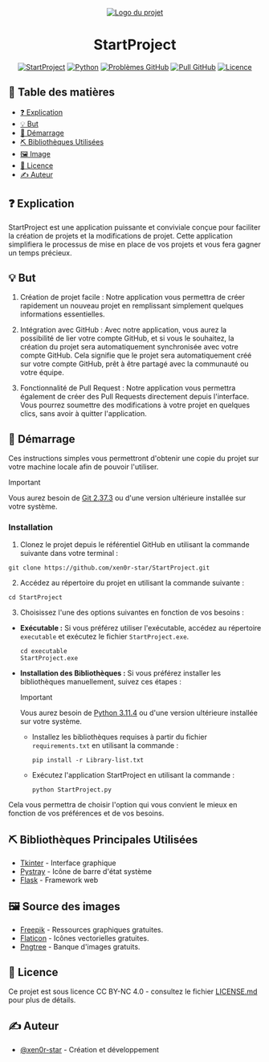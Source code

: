 <p align="center">
  <a href="" rel="noopener">
    <img src="https://i.imgur.com/Zv1AHu4.png" alt="Logo du projet" class="logo"></a>
</p>
<h1 align="center">StartProject</h1>

<div align="center">

[![StartProject](https://img.shields.io/badge/site-StartProject-red.svg)](https://xen0r-star.github.io/StartProject/)
[![Python](https://img.shields.io/badge/Python-V3.11.4-yellow.svg)](https://www.python.org/)
[![Problèmes GitHub](https://img.shields.io/github/issues/xen0r-star/StartProject.svg)](https://github.com/xen0r-star/StartProject/issues)
[![Pull GitHub](https://img.shields.io/github/issues-pr/xen0r-star/StartProject.svg)](https://github.com/xen0r-star/StartProject/pulls)
[![Licence](https://img.shields.io/badge/licence-CC_BY--NC_4.0-blue.svg)](LICENSE.md)

</div>

## 📝 Table des matières

- [❓ Explication](#Explication)
- [💡 But](#But)
- [🏁 Démarrage](#Demarrage)
- [⛏️ Bibliothèques Utilisées](#Technologies)
- [🖼️ Image](#Image)
- [📜 Licence](#Licence)
- [✍️ Auteur](#Auteur)

## ❓ Explication <a name = "Explication"></a>

StartProject est une application puissante et conviviale conçue pour faciliter la création de projets et la modifications de projet. Cette application simplifiera le processus de mise en place de vos projets et vous fera gagner un temps précieux.

## 💡 But <a name = "But"></a>

1. Création de projet facile : Notre application vous permettra de créer rapidement un nouveau projet en remplissant simplement quelques informations essentielles.

2. Intégration avec GitHub : Avec notre application, vous aurez la possibilité de lier votre compte GitHub, et si vous le souhaitez, la création du projet sera automatiquement synchronisée avec votre compte GitHub. Cela signifie que le projet sera automatiquement créé sur votre compte GitHub, prêt à être partagé avec la communauté ou votre équipe.

3. Fonctionnalité de Pull Request : Notre application vous permettra également de créer des Pull Requests directement depuis l'interface. Vous pourrez soumettre des modifications à votre projet en quelques clics, sans avoir à quitter l'application.


## 🏁 Démarrage <a name = "Demarrage"></a>

Ces instructions simples vous permettront d'obtenir une copie du projet sur votre machine locale afin de pouvoir l'utiliser.

> [!IMPORTANT]
> Vous aurez besoin de [Git 2.37.3](https://git-scm.com/) ou d'une version ultérieure installée sur votre système.

### Installation

1. Clonez le projet depuis le référentiel GitHub en utilisant la commande suivante dans votre terminal :
```
git clone https://github.com/xen0r-star/StartProject.git
```

2. Accédez au répertoire du projet en utilisant la commande suivante :
```
cd StartProject
```

3. Choisissez l'une des options suivantes en fonction de vos besoins :

- **Exécutable :** Si vous préférez utiliser l'exécutable, accédez au répertoire `executable` et exécutez le fichier `StartProject.exe`.

  ```
  cd executable
  StartProject.exe
  ```

- **Installation des Bibliothèques :** Si vous préférez installer les bibliothèques manuellement, suivez ces étapes :

   > [!IMPORTANT]
   > Vous aurez besoin de [Python 3.11.4](https://www.python.org/) ou d'une version ultérieure installée sur votre système.

  - Installez les bibliothèques requises à partir du fichier `requirements.txt` en utilisant la commande :
    ```
    pip install -r Library-list.txt
    ```
  - Exécutez l'application StartProject en utilisant la commande :
    ```
    python StartProject.py
    ```

Cela vous permettra de choisir l'option qui vous convient le mieux en fonction de vos préférences et de vos besoins.


## ⛏️ Bibliothèques Principales Utilisées <a name = "Technologies"></a>

- [Tkinter](https://www.python.org/) - Interface graphique
- [Pystray](https://pystray.readthedocs.io/) - Icône de barre d'état système
- [Flask](https://flask.palletsprojects.com/) - Framework web

## 🖼️ Source des images <a name = "Image"></a>
- [Freepik](https://fr.freepik.com/) - Ressources graphiques gratuites.
- [Flaticon](https://www.flaticon.com/) - Icônes vectorielles gratuites.
- [Pngtree](https://pngtree.com/freebackground/dark-vector-abstract-background_1159556.html) -  Banque d'images gratuits.

## 📜 Licence <a name = "Licence"></a>
Ce projet est sous licence CC BY-NC 4.0 - consultez le fichier [LICENSE.md](LICENSE.md) pour plus de détails.

## ✍️ Auteur <a name = "Auteur"></a>

- [@xen0r-star](https://github.com/xen0r-star) - Création et développement 